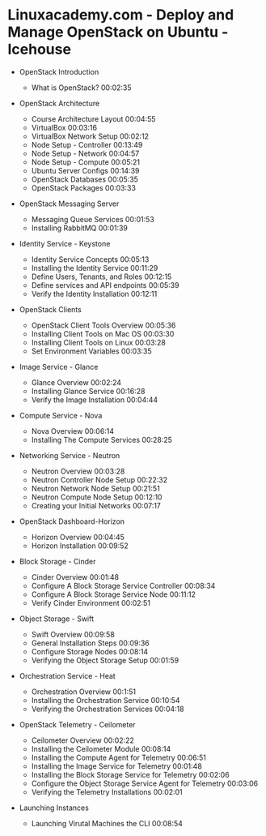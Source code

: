 Linuxacademy.com - Deploy and Manage OpenStack on Ubuntu - Icehouse
===================================================================

* OpenStack Introduction
  - What is OpenStack?  00:02:35

* OpenStack Architecture
  - Course Architecture Layout  00:04:55
  - VirtualBox  00:03:16
  - VirtualBox Network Setup  00:02:12
  - Node Setup - Controller  00:13:49
  - Node Setup - Network  00:04:57
  - Node Setup - Compute  00:05:21
  - Ubuntu Server Configs  00:14:39
  - OpenStack Databases  00:05:35
  - OpenStack Packages  00:03:33

* OpenStack Messaging Server
  - Messaging Queue Services 00:01:53
  - Installing RabbitMQ  00:01:39

* Identity Service - Keystone
  - Identity Service Concepts  00:05:13
  - Installing the Identity Service  00:11:29
  - Define Users, Tenants, and Roles  00:12:15
  - Define services and API endpoints  00:05:39
  - Verify the Identity Installation  00:12:11
  
* OpenStack Clients
  - OpenStack Client Tools Overview  00:05:36
  - Installing Client Tools on Mac OS  00:03:30
  - Installing Client Tools on Linux  00:03:28
  - Set Environment Variables  00:03:35

* Image Service - Glance
  - Glance Overview  00:02:24
  - Installing Glance Service  00:16:28
  - Verify the Image Installation  00:04:44
  
* Compute Service - Nova
  - Nova Overview  00:06:14
  - Installing The Compute Services  00:28:25

* Networking Service - Neutron
  - Neutron Overview  00:03:28
  - Neutron Controller Node Setup  00:22:32
  - Neutron Network Node Setup  00:21:51
  - Neutron Compute Node Setup  00:12:10
  - Creating your Initial Networks  00:07:17
  
* OpenStack Dashboard-Horizon
  - Horizon Overview 00:04:45
  - Horizon Installation  00:09:52
  
* Block Storage - Cinder
  - Cinder Overview 00:01:48
  - Configure A Block Storage Service Controller 00:08:34
  - Configure A Block Storage Service Node  00:11:12
  - Verify Cinder Environment  00:02:51
  
* Object Storage - Swift
  - Swift Overview  00:09:58
  - General Installation Steps  00:09:36
  - Configure Storage Nodes  00:08:14
  - Verifying the Object Storage Setup  00:01:59
  
* Orchestration Service - Heat
  - Orchestration Overview  00:1:51
  - Installing the Orchestration Service 00:10:54
  - Verifying the Orchestration Services 00:04:18
  
* OpenStack Telemetry - Ceilometer
  - Ceilometer Overview  00:02:22
  - Installing the Ceilometer Module  00:08:14
  - Installing the Compute Agent for Telemetry  00:06:51
  - Installing the Image Service for Telemetry 00:01:48
  - Installing the Block Storage Service for Telemetry  00:02:06
  - Configure the Object Storage Service Agent for Telemetry  00:03:06
  - Verifying the Telemetry Installations  00:02:01
  
* Launching Instances
  - Launching Virutal Machines the CLI  00:08:54